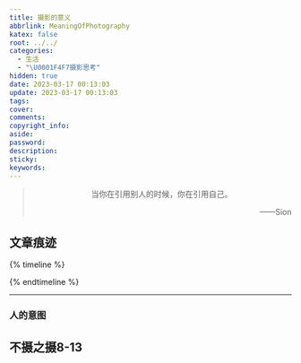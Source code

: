 ```yaml
---
title: 摄影的意义
abbrlink: MeaningOfPhotography
katex: false
root: ../../
categories:
  - 生活
  - "\U0001F4F7摄影思考"
hidden: true
date: 2023-03-17 00:13:03
update: 2023-03-17 00:13:03
tags:
cover:
comments:
copyright_info:
aside:
password:
description:
sticky:
keywords:
---
```


> <center>当你在引用别人的时候，你在引用自己。</center>
> <p align="right">——Sion</p>
## 文章痕迹
{% timeline %}
<!-- timeline 2023-03-17-->
<!-- endtimeline -->
{% endtimeline %}

-----






### 人的意图


## 不摄之摄8-13